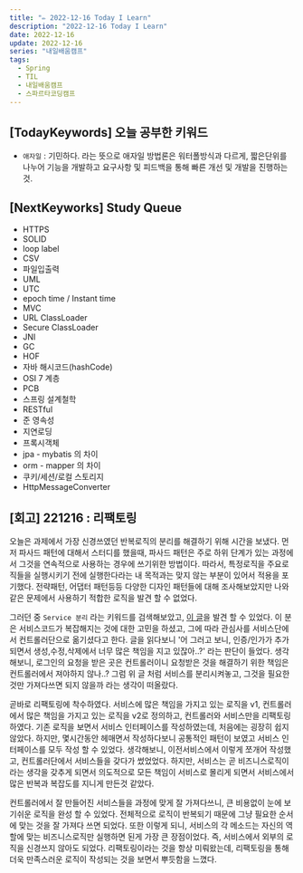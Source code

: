 ```yaml
---
title: "✏️ 2022-12-16 Today I Learn"
description: "2022-12-16 Today I Learn"
date: 2022-12-16
update: 2022-12-16
series: "내일배움캠프"
tags:
  - Spring
  - TIL
  - 내일배움캠프
  - 스파르타코딩캠프
---
```


## [TodayKeywords] 오늘 공부한 키워드

- `애자일` : 기민하다. 라는 뜻으로 애자일 방법론은 워터폴방식과 다르게, 짧은단위를 나누어 기능을 개발하고 요구사항 및 피드백을 통해 빠른 개선 및 개발을 진행하는 것.

## [NextKeyworks] Study Queue

- HTTPS
- SOLID
- loop label
- CSV
- 파일입출력
- UML
- UTC
- epoch time / Instant time
- MVC
- URL ClassLoader
- Secure ClassLoader
- JNI
- GC
- HOF
- 자바 해시코드(hashCode)
- OSI 7 계층
- PCB
- 스프링 설계철학
- RESTful
- 준 영속성
- 지연로딩
- 프록시객체
- jpa - mybatis 의 차이
- orm - mapper 의 차이
- 쿠키/세션/로컬 스토리지
- HttpMessageConverter

## [회고] 221216 : 리팩토링

오늘은 과제에서 가장 신경쓰였던 반복로직의 분리를 해결하기 위해 시간을 보냈다. 먼저 파사드 패턴에 대해서 스터디를 했을때, 파사드 패턴은 주로 하위 단계가 있는 과정에서 그것을 연속적으로 사용하는 경우에 쓰기위한 방법이다. 따라서, 특정로직을 주요로직들을 실행시키기 전에 실행한다라는 내 목적과는 맞지 않는 부분이 있어서 적용을 포기했다. 전략패턴, 어댑터 패턴등등 다양한 디자인 패턴들에 대해 조사해보았지만 나와 같은 문제에서 사용하기 적합한 로직을 발견 할 수 없었다.

그러던 중 `Service 분리` 라는 키워드를 검색해보았고, [이 글](https://velog.io/@boo105/Service-Layer-%EC%B1%85%EC%9E%84)을 발견 할 수 있었다. 이 분은 서비스코드가 복잡해지는 것에 대한 고민을 하셨고, 그에 따라 관심사를 서비스단에서 컨트롤러단으로 옮기셨다고 한다. 글을 읽다보니 '어 그러고 보니, 인증/인가가 추가되면서 생성,수정,삭제에서 너무 많은 책임을 지고 있잖아..?' 라는 판단이 들었다. 생각해보니, 로그인의 요청을 받은 곳은 컨트롤러이니 요청받은 것을 해결하기 위한 책임은 컨트롤러에서 져야하지 않나..? 그럼 위 글 처럼 서비스를 분리시켜놓고, 그것을 필요한 것만 가져다쓰면 되지 않을까 라는 생각이 떠올랐다.

곧바로 리팩토링에 착수하였다. 서비스에 많은 책임을 가지고 있는 로직을 v1, 컨트롤러에서 많은 책임을 가지고 있는 로직을 v2로 정의하고, 컨트롤러와 서비스만을 리팩토링하였다.
기존 로직을 보면서 서비스 인터페이스를 작성하였는데, 처음에는 굉장히 쉽지 않았다. 하지만, 몇시간동안 헤매면서 작성하다보니 공통적인 패턴이 보였고 서비스 인터페이스를 모두 작성 할 수 있었다. 생각해보니, 이전서비스에서 이렇게 쪼개어 작성했고, 컨트롤러단에서 서비스들을 갖다가 썼었었다. 하지만, 서비스는 곧 비즈니스로직이라는 생각을 갖추게 되면서 의도적으로 모든 책임이 서비스로 몰리게 되면서 서비스에서 많은 반복과 복잡도를 지니게 만든것 같았다.

컨트롤러에서 잘 만들어진 서비스들을 과정에 맞게 잘 가져다쓰니, 큰 비용없이 눈에 보기쉬운 로직을 완성 할 수 있었다. 전체적으로 로직이 반복되기 때문에 그냥 필요한 순서에 맞는 것을 잘 가져다 쓰면 되었다. 또한 이렇게 되니, 서비스의 각 메소드는 자신의 역할에 맞는 비즈니스로직만 실행하면 된게 가장 큰 장점이었다. 즉, 서비스에서 외부의 로직을 신경쓰지 않아도 되었다. 리팩토링이라는 것을 항상 미뤄왔는데, 리팩토링을 통해 더욱 만족스러운 로직이 작성되는 것을 보면서 뿌듯함을 느꼈다.
